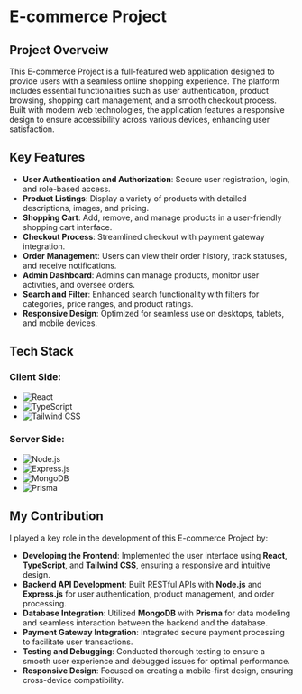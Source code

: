 # E-commerce Project

## Project Overveiw

This E-commerce Project is a full-featured web application designed to provide users with a seamless online shopping experience. The platform includes essential functionalities such as user authentication, product browsing, shopping cart management, and a smooth checkout process. Built with modern web technologies, the application features a responsive design to ensure accessibility across various devices, enhancing user satisfaction.

## Key Features
- **User Authentication and Authorization**: Secure user registration, login, and role-based access.
- **Product Listings**: Display a variety of products with detailed descriptions, images, and pricing.
- **Shopping Cart**: Add, remove, and manage products in a user-friendly shopping cart interface.
- **Checkout Process**: Streamlined checkout with payment gateway integration.
- **Order Management**: Users can view their order history, track statuses, and receive notifications.
- **Admin Dashboard**: Admins can manage products, monitor user activities, and oversee orders.
- **Search and Filter**: Enhanced search functionality with filters for categories, price ranges, and product ratings.
- **Responsive Design**: Optimized for seamless use on desktops, tablets, and mobile devices.

## Tech Stack
### Client Side:
- ![React](https://img.shields.io/badge/React-61DAFB?style=for-the-badge&logo=react&logoColor=black)
- ![TypeScript](https://img.shields.io/badge/TypeScript-007ACC?style=for-the-badge&logo=typescript&logoColor=white)
- ![Tailwind CSS](https://img.shields.io/badge/Tailwind%20CSS-06B6D4?style=for-the-badge&logo=tailwindcss&logoColor=white)

### Server Side:
- ![Node.js](https://img.shields.io/badge/Node.js-339933?style=for-the-badge&logo=nodedotjs&logoColor=white)
- ![Express.js](https://img.shields.io/badge/Express.js-000000?style=for-the-badge&logo=express&logoColor=white)
- ![MongoDB](https://img.shields.io/badge/MongoDB-47A248?style=for-the-badge&logo=mongodb&logoColor=white)
- ![Prisma](https://img.shields.io/badge/Prisma-2D3748?style=for-the-badge&logo=prisma&logoColor=white)

## My Contribution
I played a key role in the development of this E-commerce Project by:
- **Developing the Frontend**: Implemented the user interface using **React**, **TypeScript**, and **Tailwind CSS**, ensuring a responsive and intuitive design.
- **Backend API Development**: Built RESTful APIs with **Node.js** and **Express.js** for user authentication, product management, and order processing.
- **Database Integration**: Utilized **MongoDB** with **Prisma** for data modeling and seamless interaction between the backend and the database.
- **Payment Gateway Integration**: Integrated secure payment processing to facilitate user transactions.
- **Testing and Debugging**: Conducted thorough testing to ensure a smooth user experience and debugged issues for optimal performance.
- **Responsive Design**: Focused on creating a mobile-first design, ensuring cross-device compatibility.

